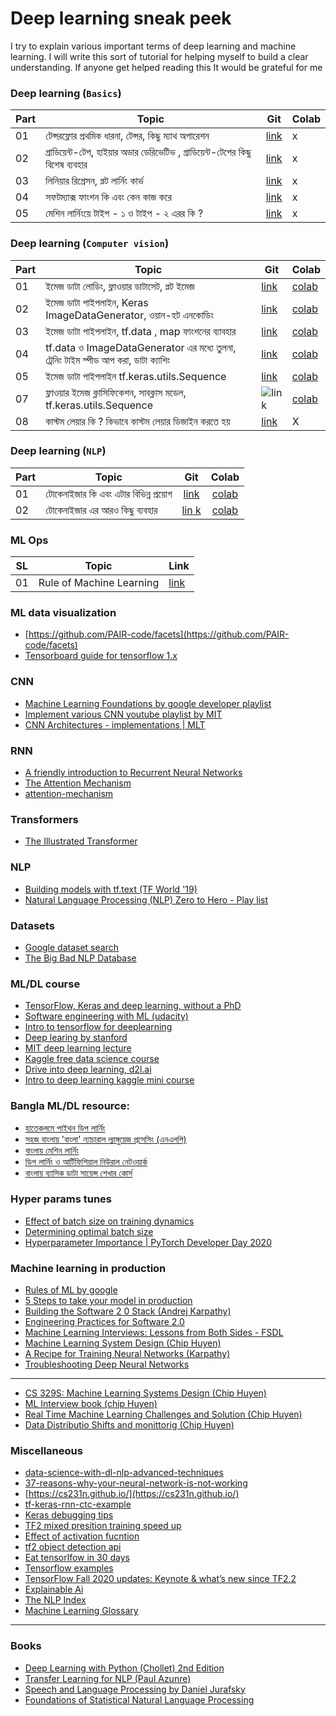 # Deep learning sneak peek
I try to explain various important terms of deep learning and machine learning. 
I will write this sort of tutorial for helping myself to build a clear understanding. 
If anyone get helped reading this It would be grateful for me

### Deep learning (`Basics`)
|Part|                             Topic                            | Git |  Colab |
|--- |--------------------------------------------------------------|---- |--------|
|01| টেন্সরফ্লোর প্রথমিক ধারনা, টেন্সর, কিছু ম্যাথ অপারেশন  | [link](./basics/dl_basics_part_1.ipynb) | x |
|02| গ্রাডিয়েন্ট-টেপ, হাইয়ার অডার ডেরিভেটিভ , গ্রাডিয়েন্ট-টেপের কিছু বিশেষ ব্যবহার | [link](./basics/dl_basics_part_2.ipynb) | x |
|03| লিনিয়ার রিগ্রেসন, প্লট লার্নিং কার্ভ | [link](./basics/dl_basics_part_3.ipynb) | x |
|04| সফটম্যাক্স ফাংশন কি এবং কেন কাজ করে | [link](./basics/dl_basics_part_4.ipynb) | x |
|05| মেশিন লার্নিংয়ে টাইপ - ১ ও টাইপ - ২ এরর কি ? | [link](./basics/type-1_vs_type_2_error.md) | x |

### Deep learning (`Computer vision`)
|Part|                             Topic                            | Git |  Colab |
|--- |--------------------------------------------------------------|---- |--------|
|01| ইমেজ ডাটা লোডিং, ফ্লাওয়ার ডাটাসেট, প্লট ইমেজ | [link](./vision/dl_computer_vision_part_1.ipynb) | [colab](https://bit.ly/2WEzPUe)|
|02| ইমেজ ডাটা পাইপলাইন, Keras ImageDataGenerator, ওয়ান-হট এনকোডিং | [link](./vision/dl_computer_vision_part_2.ipynb)|[colab](https://bit.ly/2ygaeHO)|
|03| ইমেজ ডাটা পাইপলাইন, tf.data , map ফাংশনের ব্যাবহার | [link](./vision/dl_computer_vision_part_3.ipynb) | [colab](https://bit.ly/2AF3zYy) | 
|04| tf.data ও ImageDataGenerator এর মধ্যে তুলনা, ট্রেনিং টাইম স্পীড আপ করা, ডাটা ক্যাশিং | [link](./vision/dl_computer_vision_part_4.ipynb)|[colab](https://bit.ly/2ZqZzW3)
|05| ইমেজ ডাটা পাইপলাইন tf.keras.utils.Sequence | [link](./vision/dl_computer_vision_part_5.ipynb) | [colab](https://colab.research.google.com/drive/12ACmzAawasOq_lEJU23s0DatOe8Qx9W2?usp=sharing)|
|07| ফ্লাওয়ার ইমেজ ক্লাসিফিকেশন, সাবক্লাস মডেল, tf.keras.utils.Sequence | ![link](./vision/dl_computer_vision_part_6.ipynb)|[colab](https://colab.research.google.com/drive/11f0B03QGshbNCiUhmrlYggxoqfx1qkfk?usp=sharing)|
|08| কাস্টম লেয়ার কি ? কিভাবে কাস্টম লেয়ার  ডিজাইন করতে হয়| [link](./Writting_custom_layer.ipynb) | X |

### Deep learning (`NLP`)
|Part|                             Topic                            |Git   |Colab    |
|--- |--------------------------------------------------------------|:----:|:--------:|
|01|টোকেনাইজার কি এবং এটার বিভিন্ন প্রয়োগ | [link](./nlp/drive_into_tokenizer_part_1.ipynb) | [colab](https://bit.ly/31bh51g) |
|02|টোকেনাইজার এর আরও কিছু ব্যবহার | [lin k](./nlp/drive_into_tokenizer_part_2.ipynb) | [colab](https://bit.ly/3exnsjn) |

### ML Ops
|SL  |                             Topic                            | Link |
|--- |--------------------------------------------------------------|----- |
|01  | Rule of Machine Learning | [link](mlops/rules_of_ml.pdf) |

### ML data visualization
- [https://github.com/PAIR-code/facets](https://github.com/PAIR-code/facets)
- [Tensorboard guide for tensorflow 1.x](https://medium.com/analytics-vidhya/basics-of-using-tensorboard-in-tensorflow-1-2-b715b068ac5a)

### CNN
- [Machine Learning Foundations by google developer playlist](https://www.youtube.com/playlist?list=PLOU2XLYxmsII9mzQ-Xxug4l2o04JBrkLV)
- [Implement various CNN youtube playlist by MIT](https://t.co/RIbME80e06?amp=1)
- [CNN Architectures - implementations | MLT](https://github.com/Machine-Learning-Tokyo/CNN-Architectures/tree/master/Implementations)

### RNN
- [A friendly introduction to Recurrent Neural Networks](https://youtu.be/UNmqTiOnRfg)
- [The Attention Mechanism](https://github.com/spro/practical-pytorch/blob/master/seq2seq-translation/seq2seq-translation.ipynb)
- [attention-mechanism](https://blog.floydhub.com/attention-mechanism/)

### Transformers
- [The Illustrated Transformer](http://jalammar.github.io/illustrated-transformer/)

### NLP
- [Building models with tf.text (TF World '19)](https://youtu.be/iu_OSAg5slY)
- [Natural Language Processing (NLP) Zero to Hero - Play list](https://goo.gle/nlp-z2h)

### Datasets
- [Google dataset search](https://datasetsearch.research.google.com/)
- [The Big Bad NLP Database](https://datasets.quantumstat.com/)

### ML/DL course
- [TensorFlow, Keras and deep learning, without a PhD](https://codelabs.developers.google.com/codelabs/cloud-tensorflow-mnist/#0)
- [Software engineering with ML (udacity)](https://www.udacity.com/course/aws-machine-learning-foundations--ud090)
- [Intro to tensorflow for deeplearning](https://www.udacity.com/course/intro-to-tensorflow-for-deep-learning--ud187)
- [Deep learing by stanford](https://stanford.edu/~shervine/teaching/cs-230/)
- [MIT deep learning lecture](http://introtodeeplearning.com/)
- [Kaggle free data science course](https://www.kaggle.com/learn/overview)
- [Drive into deep learning, d2l.ai](http://d2l.ai/index.html)
- [Intro to deep learning kaggle mini course](https://www.kaggle.com/learn/intro-to-deep-learning)

### Bangla ML/DL resource:
- [হাতেকলমে পাইথন ডিপ লার্নিং](https://github.com/raqueeb)
- [সহজ বাংলায় 'বাংলা' ন্যাচারাল ল্যাঙ্গুয়েজ প্রসেসিং (এনএলপি)](https://github.com/raqueeb/nlp_bangla)
- [বাংলায় মেশিন লার্নিং](https://ml.howtocode.com.bd/)
- [ডিপ লার্নিং ও আর্টিফিশিয়াল নিউরাল নেটওয়ার্ক](https://dl.howtocode.com.bd/)
- [বাংলায় ব্যাসিক ডাটা সায়েন্স শেখার কোর্স](https://ds.howtocode.com.bd/)

### Hyper params tunes
- [Effect of batch size on training dynamics](https://medium.com/mini-distill/effect-of-batch-size-on-training-dynamics-21c14f7a716e)
- [Determining optimal batch size](https://towardsdatascience.com/how-to-break-gpu-memory-boundaries-even-with-large-batch-sizes-7a9c27a400ce)
- [Hyperparameter Importance | PyTorch Developer Day 2020](https://www.youtube.com/watch?v=jaPVoObpdO0&t=11515s)

### Machine learning in production
- [Rules of ML by google](https://developers.google.com/machine-learning/guides/rules-of-ml)
- [5 Steps to take your model in production](https://towardsdatascience.com/take-your-machine-learning-models-to-production-with-these-5-simple-steps-35aa55e3a43c)
- [Building the Software 2 0 Stack (Andrej Karpathy)](https://www.youtube.com/watch?v=y57wwucbXR8&t=83s)
- [Engineering Practices for Software 2.0](https://www.youtube.com/watch?v=KJAnSyB6mME)
- [Machine Learning Interviews: Lessons from Both Sides - FSDL](https://docs.google.com/presentation/d/1MX2V6fTp71j1aztvY5HLYM44iLG4HYMrYd4Dxn6Cxnw/edit?usp=sharing)
- [Machine Learning System Design (Chip Huyen)](https://huyenchip.com/machine-learning-systems-design/toc.html)
- [A Recipe for Training Neural Networks (Karpathy)](http://karpathy.github.io/2019/04/25/recipe/)
- [Troubleshooting Deep Neural Networks](http://josh-tobin.com/assets/pdf/troubleshooting-deep-neural-networks-01-19.pdf)
---
- [CS 329S: Machine Learning Systems Design (Chip Huyen)](https://stanford-cs329s.github.io/syllabus.html)
- [ML Interview book (chip Huyen)](https://huyenchip.com/ml-interviews-book/)
- [Real Time Machine Learning Challenges and Solution (Chip Huyen)](https://huyenchip.com/2022/01/02/real-time-machine-learning-challenges-and-solutions.html)
- [Data Distributio Shifts and monittorig (Chip Huyen) ](https://huyenchip.com/2022/02/07/data-distribution-shifts-and-monitoring.html)

### Miscellaneous
- [data-science-with-dl-nlp-advanced-techniques](https://www.kaggle.com/vbmokin/data-science-with-dl-nlp-advanced-techniques)
- [37-reasons-why-your-neural-network-is-not-working](https://blog.slavv.com/37-reasons-why-your-neural-network-is-not-working-4020854bd607)
- [https://cs231n.github.io/](https://cs231n.github.io/)
- [tf-keras-rnn-ctc-example](https://chadrick-kwag.net/tf-keras-rnn-ctc-example/)
- [Keras debugging tips](https://keras.io/examples/keras_recipes/debugging_tips/)
- [TF2 mixed presition training speed up](https://github.com/sayakpaul/Mixed-Precision-Training-in-tf.keras-2.0/tree/master/With_Policy)
- [Effect of activation fucntion](https://www.youtube.com/watch?v=s-V7gKrsels)
- [tf2 object detection api](https://github.com/tensorflow/models/blob/master/research/object_detection/g3doc/tf2_detection_zoo.md)
- [Eat tensorlfow in 30 days](https://github.com/lyhue1991/eat_tensorflow2_in_30_days)
- [Tensorflow examples](https://github.com/aymericdamien/TensorFlow-Examples)
- [TensorFlow Fall 2020 updates: Keynote & what’s new since TF2.2](https://www.youtube.com/watch?v=bUCciKeVx60&t=1395s)
- [Explainable Ai](https://ex.pegg.io/)
- [The NLP Index](https://index.quantumstat.com/)
- [Machine Learning Glossary](https://developers.google.com/machine-learning/glossary)

---
### Books
- [Deep Learning with Python (Chollet) 2nd Edition](https://www.manning.com/books/deep-learning-with-python-second-edition)
- [Transfer Learning for NLP (Paul Azunre)](https://www.manning.com/books/transfer-learning-for-natural-language-processing)
- [Speech and Language Processing by Daniel Jurafsky](https://web.stanford.edu/~jurafsky/slp3/2.pdf)
- [Foundations of Statistical Natural Language Processing](https://nlp.stanford.edu/fsnlp/)

